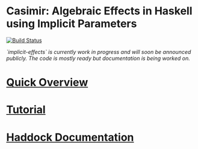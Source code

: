 # Casimir: Algebraic Effects in Haskell using Implicit Parameters

[![Build Status](https://travis-ci.org/maybevoid/casimir.svg?branch=master)](https://travis-ci.org/maybevoid/implicit-effects)


<i>
  `implicit-effects` is currently work in progress and will soon be announced
  publicly. The code is mostly ready but documentation is being worked on.
</i>

# [Quick Overview](demo/demo.lhs)
# [Tutorial](doc/tutorial.md)
# [Haddock Documentation](https://maybevoid.com/implicit-effects-haddock/)
